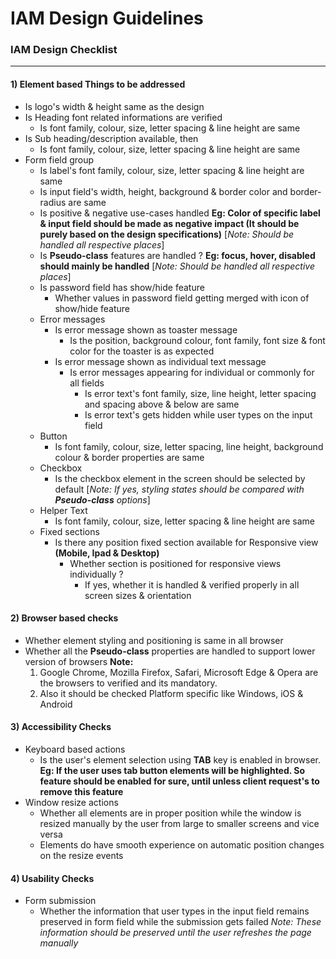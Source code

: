 # IAM Design Guidelines
### IAM Design Checklist
---------------------------------
#### 1) Element based Things to be addressed
- Is logo's width & height same as the design
- Is Heading font related informations are verified 
    - Is font family, colour, size, letter spacing & line height are same
- Is Sub heading/description available, then
     - Is font family, colour, size, letter spacing & line height are same
- Form field group
    - Is label's font family, colour, size, letter spacing & line height are same
    - Is input field's width, height, background & border color and border-radius are same
    - Is positive & negative use-cases handled **Eg: Color of specific label & input field should be made as negative impact (It should be purely based on the design specifications)**
    [*Note: Should be handled all respective places*]
    - Is **Pseudo-class** features are handled ? **Eg: focus, hover, disabled should mainly be handled**
    [*Note: Should be handled all respective places*]
    - Is password field has show/hide feature
        - Whether values in password field getting merged with icon of show/hide feature
    - Error messages
        - Is error message shown as toaster message
            - Is the position, background colour, font family, font size & font color for the toaster is as expected
        - Is error message shown as individual text message
            - Is error messages appearing for individual or commonly for all fields
                - Is error text's font family, size, line height, letter spacing and spacing above & below are same
                - Is error text's gets hidden while user types on the input field
    - Button
       - Is font family, colour, size, letter spacing, line height, background colour & border properties are same
    - Checkbox
        - Is the checkbox element in the screen should be selected by default
        [*Note: If yes, styling states should be compared with **Pseudo-class** options*]
    - Helper Text
        - Is font family, colour, size, letter spacing & line height are same 
    - Fixed sections
        - Is there any position fixed section available for Responsive view **(Mobile, Ipad & Desktop)**
            - Whether section is positioned for responsive views individually ?
                - If yes, whether it is handled & verified properly in all screen sizes & orientation

#### 2) Browser based checks
- Whether element styling and positioning is same in all browser
- Whether all the **Pseudo-class** properties are handled to support lower version of browsers
    **Note:**
    1) Google Chrome, Mozilla Firefox, Safari, Microsoft Edge & Opera are the browsers to verified and its mandatory.
    2) Also it should be checked Platform specific like Windows, iOS & Android

#### 3) Accessibility Checks
- Keyboard based actions
    - Is the user's element selection using **TAB** key is enabled in browser. **Eg: If the user uses tab button elements will be highlighted. So feature should be enabled for sure, until unless client request's to remove this feature**
- Window resize actions
    - Whether all elements are in proper position while the window is resized manually by the user from large to smaller screens and vice versa
    - Elements do have smooth experience on automatic position changes on the resize events

#### 4) Usability Checks
- Form submission
    - Whether the information that user types in the input field remains preserved in form field while the submission gets failed
    *Note: These information should be preserved until the user refreshes the page manually*
